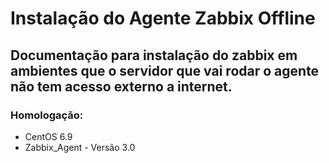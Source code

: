 # Instalação do Agente Zabbix Offline

## Documentação para instalação do zabbix em ambientes que o servidor que vai rodar o agente não tem acesso externo a internet.

### Homologação:

<ul>
<li> CentOS 6.9
<li> Zabbix_Agent - Versão 3.0
</ul>